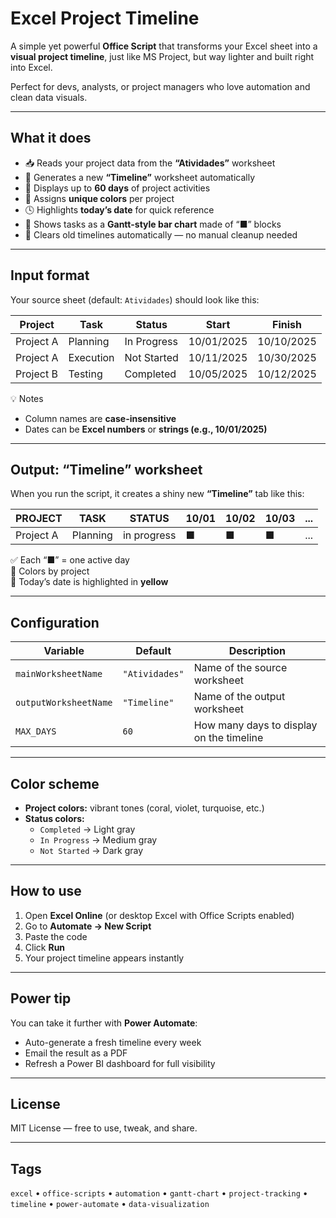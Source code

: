 # Excel Project Timeline

A simple yet powerful **Office Script** that transforms your Excel sheet into a **visual project timeline**, just like MS Project, but way lighter and built right into Excel.

Perfect for devs, analysts, or project managers who love automation and clean data visuals.

---

## What it does

- 📥 Reads your project data from the **“Atividades”** worksheet  
- 🧾 Generates a new **“Timeline”** worksheet automatically  
- 📅 Displays up to **60 days** of project activities  
- 🎨 Assigns **unique colors** per project  
- 🕓 Highlights **today’s date** for quick reference  
- 🧩 Shows tasks as a **Gantt-style bar chart** made of “■” blocks  
- 🔄 Clears old timelines automatically — no manual cleanup needed  

---

## Input format

Your source sheet (default: `Atividades`) should look like this:

| Project | Task | Status | Start | Finish |
|----------|------|--------|--------|---------|
| Project A | Planning | In Progress | 10/01/2025 | 10/10/2025 |
| Project A | Execution | Not Started | 10/11/2025 | 10/30/2025 |
| Project B | Testing | Completed | 10/05/2025 | 10/12/2025 |

💡 Notes  
- Column names are **case-insensitive**  
- Dates can be **Excel numbers** or **strings (e.g., 10/01/2025)**  

---

## Output: “Timeline” worksheet

When you run the script, it creates a shiny new **“Timeline”** tab like this:

| PROJECT | TASK | STATUS | 10/01 | 10/02 | 10/03 | ... |
|----------|------|--------|-------|-------|-------|-----|
| Project A | Planning | in progress | ■ | ■ | ■ | ... |

✅ Each “■” = one active day  
🎨 Colors by project  
🌟 Today’s date is highlighted in **yellow**

---

## Configuration

| Variable | Default | Description |
|-----------|----------|-------------|
| `mainWorksheetName` | `"Atividades"` | Name of the source worksheet |
| `outputWorksheetName` | `"Timeline"` | Name of the output worksheet |
| `MAX_DAYS` | `60` | How many days to display on the timeline |

---

## Color scheme

- **Project colors:** vibrant tones (coral, violet, turquoise, etc.)  
- **Status colors:**
  - `Completed` → Light gray  
  - `In Progress` → Medium gray  
  - `Not Started` → Dark gray  

---

## How to use

1. Open **Excel Online** (or desktop Excel with Office Scripts enabled)  
2. Go to **Automate → New Script**  
3. Paste the code
4. Click **Run**  
5. Your project timeline appears instantly  

---

## Power tip

You can take it further with **Power Automate**:
- Auto-generate a fresh timeline every week  
- Email the result as a PDF  
- Refresh a Power BI dashboard for full visibility  

---

## License

MIT License — free to use, tweak, and share.  

---

## Tags

`excel` • `office-scripts` • `automation` • `gantt-chart` • `project-tracking` • `timeline` • `power-automate` • `data-visualization`

